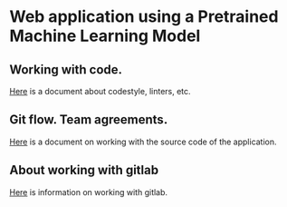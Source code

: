 # Web application using a Pretrained Machine Learning Model

## Working with code.
[Here](./docs/code-style.md) is a document about codestyle, linters, etc.

## Git flow. Team agreements.
[Here](./docs/git-flow.md) is a document on working with the source code of the application.

## About working with gitlab
[Here](./docs/getting-started.md) is information on working with gitlab.
